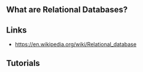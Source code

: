 ## What are Relational Databases?

## Links
- https://en.wikipedia.org/wiki/Relational_database


## Tutorials

<!-- Embedded links -->
<!-- [1]: https://github.com/nchristie/tech_notes/blob/master/XXX.md -->
